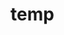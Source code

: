 # temp

































































































